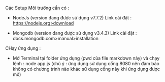 Các Setup Môi trường cần có :

- NodeJs (version đang được sử dụng v7.7.2)
Link cài đặt : https://nodejs.org>download


- Mongodb (version đang được sử dụng v3.4.3)
Link cài đặt : docs.mongodb.com>manual>installation 

CHạy ứng dụng :
- Mở Terminal tại folder ứng dụng (pwd của file markdown này) và chạy lệnh : node app.js
(chú ý : ứng dụng sử dụng cổng 8080 nên đảm bảo không có chương trình nào khác sử dụng cổng này khi ứng dụng được mở)

